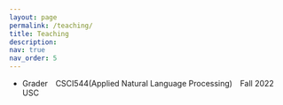 ```yaml
---
layout: page
permalink: /teaching/
title: Teaching
description: 
nav: true
nav_order: 5
---
```


- Grader&emsp;CSCI544(Applied Natural Language Processing)&emsp;Fall 2022&emsp;USC
